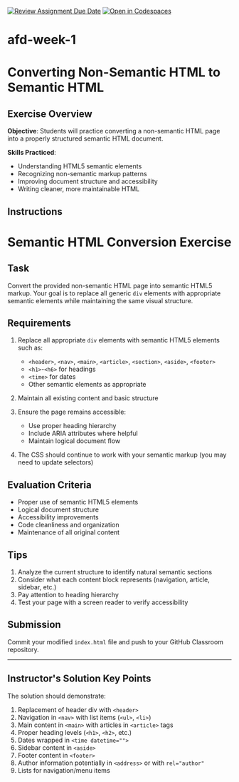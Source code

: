 [![Review Assignment Due Date](https://classroom.github.com/assets/deadline-readme-button-22041afd0340ce965d47ae6ef1cefeee28c7c493a6346c4f15d667ab976d596c.svg)](https://classroom.github.com/a/sSt9c_VN)
[![Open in Codespaces](https://classroom.github.com/assets/launch-codespace-2972f46106e565e64193e422d61a12cf1da4916b45550586e14ef0a7c637dd04.svg)](https://classroom.github.com/open-in-codespaces?assignment_repo_id=19452912)
# afd-week-1

# Converting Non-Semantic HTML to Semantic HTML

## Exercise Overview

**Objective**: Students will practice converting a non-semantic HTML page into a properly structured semantic HTML document.

**Skills Practiced**:
- Understanding HTML5 semantic elements
- Recognizing non-semantic markup patterns
- Improving document structure and accessibility
- Writing cleaner, more maintainable HTML

## Instructions

# Semantic HTML Conversion Exercise

## Task

Convert the provided non-semantic HTML page into semantic HTML5 markup. Your goal is to replace all generic `div` elements with appropriate semantic elements while maintaining the same visual structure.

## Requirements

1. Replace all appropriate `div` elements with semantic HTML5 elements such as:
   - `<header>`, `<nav>`, `<main>`, `<article>`, `<section>`, `<aside>`, `<footer>`
   - `<h1>`-`<h6>` for headings
   - `<time>` for dates
   - Other semantic elements as appropriate

2. Maintain all existing content and basic structure

3. Ensure the page remains accessible:
   - Use proper heading hierarchy
   - Include ARIA attributes where helpful
   - Maintain logical document flow

4. The CSS should continue to work with your semantic markup (you may need to update selectors)

## Evaluation Criteria

- Proper use of semantic HTML5 elements
- Logical document structure
- Accessibility improvements
- Code cleanliness and organization
- Maintenance of all original content

## Tips

1. Analyze the current structure to identify natural semantic sections
2. Consider what each content block represents (navigation, article, sidebar, etc.)
3. Pay attention to heading hierarchy
4. Test your page with a screen reader to verify accessibility

## Submission

Commit your modified `index.html` file and push to your GitHub Classroom repository.

---

## Instructor's Solution Key Points

The solution should demonstrate:
1. Replacement of header div with `<header>`
2. Navigation in `<nav>` with list items (`<ul>`, `<li>`)
3. Main content in `<main>` with articles in `<article>` tags
4. Proper heading levels (`<h1>`, `<h2>`, etc.)
5. Dates wrapped in `<time datetime="">`
6. Sidebar content in `<aside>`
7. Footer content in `<footer>`
8. Author information potentially in `<address>` or with `rel="author"`
9. Lists for navigation/menu items
